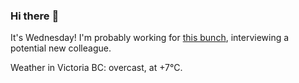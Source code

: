 ### Hi there :wave:

It's Wednesday! I'm probably working for [this bunch](https://github.com/kohofinancial), interviewing a potential new colleague.

Weather in Victoria BC: overcast, at +7°C.
